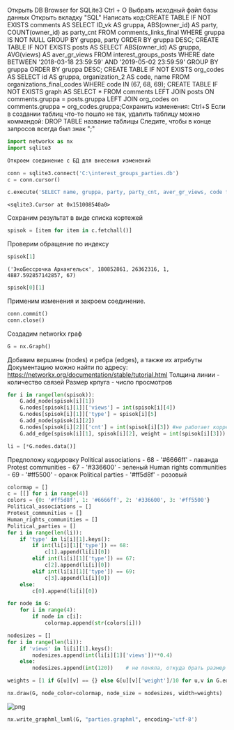 Открыть DB Browser for SQLite3
Сtrl + O
Выбрать исходный файл базы данных 
Открыть вкладку "SQL"
Написать код:CREATE TABLE IF NOT EXISTS comments AS SELECT ID_vk AS gruppa, ABS(owner_id) AS party, COUNT(owner_id) as party_cnt FROM comments_links_final WHERE gruppa IS NOT NULL GROUP BY gruppa, party ORDER BY gruppa  DESC;
CREATE TABLE IF NOT EXISTS posts AS SELECT ABS(owner_id) AS gruppa, AVG(views) AS aver_gr_views FROM interest_groups_posts WHERE date BETWEEN '2018-03-18 23:59:59' AND '2019-05-02 23:59:59' GROUP BY gruppa ORDER BY gruppa DESC;
CREATE TABLE IF NOT EXISTS org_codes AS SELECT id AS gruppa, organization_2 AS code, name FROM organizations_final_codes WHERE code IN (67, 68, 69);
CREATE TABLE IF NOT EXISTS graph AS SELECT * FROM comments LEFT JOIN posts ON comments.gruppa = posts.gruppa LEFT JOIN org_codes on comments.gruppa = org_codes.gruppa;Сохранить изменения: Ctrl+S
Если в создании таблиц что-то пошло не так, удалить таблицу можно коммандой: DROP TABLE название таблицы
Следите, чтобы в конце запросов всегда был знак ";"

```python
import networkx as nx
import sqlite3
```


```python
Откроем соединение с БД для внесения изменений
```


```python
conn = sqlite3.connect('C:\interest_groups_parties.db')
c = conn.cursor()
```


```python
c.execute('SELECT name, gruppa, party, party_cnt, aver_gr_views, code from graph WHERE aver_gr_views IS NOT NULL AND code IS NOT NULL')
```




    <sqlite3.Cursor at 0x151008540a0>


Сохраним результат в виде списка кортежей

```python
spisok = [item for item in c.fetchall()]
```
Проверим обращение по индексу

```python
spisok[1]
```




    ('ЭкоБессрочка Архангельск', 180852861, 26362316, 1, 4887.592857142857, 67)




```python
spisok[0][1]
```
Применим изменения и закроем соединение.

```python
conn.commit()
conn.close()
```
Создадим networkx граф

```python
G = nx.Graph() 
```
Добавим вершины (nodes) и ребра (edges), а также их атрибуты
Документацию можно найти по адресу: https://networkx.org/documentation/stable/tutorial.html
Толщина линии -  количество связей
Размер крпуга - число просмотров 

```python
for i in range(len(spisok)): 
    G.add_node(spisok[i][1])
    G.nodes[spisok[i][1]]['views'] = int(spisok[i][4])
    G.nodes[spisok[i][1]]['type'] = spisok[i][5]
    G.add_node(spisok[i][2])
    G.nodes[spisok[i][2]]['cnt'] = int(spisok[i][3]) #не работает корректно
    G.add_edge(spisok[i][1], spisok[i][2], weight = int(spisok[i][3]))
```


```python
li = [*G.nodes.data()]
```
Предположу кодировку
Political associations - 68 - '#6666ff' - лаванда
Protest communities - 67 - '#336600' - зеленый
Human rights communities - 69 - '#ff5500' - оранж
Political parties - '#ff5d8f' - розовый

```python
colormap = []
c = [[] for i in range(4)]
colors = {0: '#ff5d8f', 1: '#6666ff', 2: '#336600', 3: '#ff5500'}
Political_associations = []
Protest_communities = []
Human_rights_communities = []
Political_parties = []
for i in range(len(li)):
    if 'type' in li[i][1].keys():
        if int(li[i][1]['type']) == 68:
            c[1].append(li[i][0])
        elif int(li[i][1]['type']) == 67:
            c[2].append(li[i][0])
        elif int(li[i][1]['type']) == 69:
            c[3].append(li[i][0])
    else:
        c[0].append(li[i][0])
```


```python
for node in G:
    for i in range(4):
        if node in c[i]:
            colormap.append(str(colors[i]))
```


```python
nodesizes = []
for i in range(len(li)):
    if 'views' in li[i][1].keys():
        nodesizes.append(int(li[i][1]['views'])**0.4)
    else:
        nodesizes.append(int(120))    # не поняла, откуда брать размер для полит партий
```


```python
weights = [1 if G[u][v] == {} else G[u][v]['weight']/10 for u,v in G.edges()]
```


```python
nx.draw(G, node_color=colormap, node_size = nodesizes, width=weights)
```


    
![png](output_24_0.png)
    



```python
nx.write_graphml_lxml(G, "parties.graphml", encoding='utf-8')
```


```python

```
